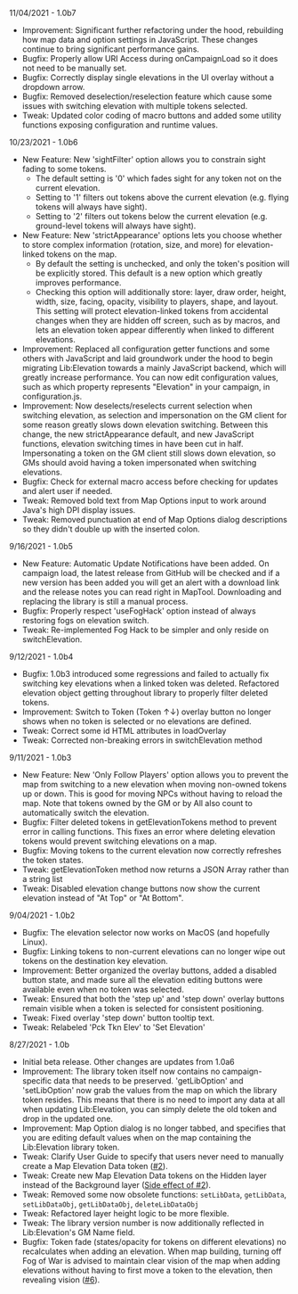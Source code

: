 11/04/2021 - 1.0b7

* Improvement: Significant further refactoring under the hood, rebuilding how map data and option settings in JavaScript. These changes continue to bring significant performance gains.
* Bugfix: Properly allow URI Access during onCampaignLoad so it does not need to be manually set.
* Bugfix: Correctly display single elevations in the UI overlay without a dropdown arrow.
* Bugfix: Removed deselection/reselection feature which cause some issues with switching elevation with multiple tokens selected.
* Tweak: Updated color coding of macro buttons and added some utility functions exposing configuration and runtime values.

10/23/2021 - 1.0b6

* New Feature: New 'sightFilter' option allows you to constrain sight fading to some tokens. 
  * The default setting is '0' which fades sight for any token not on the current elevation.
  * Setting to '1' filters out tokens above the current elevation (e.g. flying tokens will always have sight).
  * Setting to '2' filters out tokens below the current elevation (e.g. ground-level tokens will always have sight).
* New Feature: New 'strictAppearance' options lets you choose whether to store complex information (rotation, size, and more) for elevation-linked tokens on the map. 
  * By default the setting is unchecked, and only the token's position will be explicitly stored. This default is a new option which greatly improves performance.
  * Checking this option will additionally store: layer, draw order, height, width, size, facing, opacity, visibility to players, shape, and layout. This setting will protect elevation-linked tokens from accidental changes when they are hidden off screen, such as by macros, and lets an elevation token appear differently when linked to different elevations.
* Improvement: Replaced all configuration getter functions and some others with JavaScript and laid groundwork under the hood to begin migrating Lib:Elevation towards a mainly JavaScript backend, which will greatly increase performance. You can now edit configuration values, such as which property represents "Elevation" in your campaign, in configuration.js.
* Improvement: Now deselects/reselects current selection when switching elevation, as selection and impersonation on the GM client for some reason greatly slows down elevation switching. Between this change, the new strictAppearance default, and new JavaScript functions, elevation switching times in have been cut in half. Impersonating a token on the GM client still slows down elevation, so GMs should avoid having a token impersonated when switching elevations.
* Bugfix: Check for external macro access before checking for updates and alert user if needed.
* Tweak: Removed bold text from Map Options input to work around Java's high DPI display issues.
* Tweak: Removed punctuation at end of Map Options dialog descriptions so they didn't double up with the inserted colon.

9/16/2021 - 1.0b5

* New Feature: Automatic Update Notifications have been added. On campaign load, the latest release from GitHub will be checked and if a new version has been added you will get an alert with a download link and the release notes you can read right in MapTool. Downloading and replacing the library is still a manual process.
* Bugfix: Properly respect 'useFogHack' option instead of always restoring fogs on elevation switch.
* Tweak: Re-implemented Fog Hack to be simpler and only reside on switchElevation.

9/12/2021 - 1.0b4

* Bugfix: 1.0b3 introduced some regressions and failed to actually fix switching key elevations when a linked token was deleted. Refactored elevation object getting throughout library to properly filter deleted tokens.
* Improvement: Switch to Token (Token ↑↓) overlay button no longer shows when no token is selected or no elevations are defined.
* Tweak: Correct some id HTML attributes in loadOverlay
* Tweak: Corrected non-breaking errors in switchElevation method

9/11/2021 - 1.0b3

* New Feature: New 'Only Follow Players' option allows you to prevent the map from switching to a new elevation when moving non-owned tokens up or down. This is good for moving NPCs without having to reload the map. Note that tokens owned by the GM or by All also count to automatically switch the elevation.
* Bugfix: Filter deleted tokens in getElevationTokens method to prevent error in calling functions. This fixes an error where deleting elevation tokens would prevent switching elevations on a map.
* Bugfix: Moving tokens to the current elevation now correctly refreshes the token states.
* Tweak: getElevationToken method now returns a JSON Array rather than a string list
* Tweak: Disabled elevation change buttons now show the current elevation instead of "At Top" or "At Bottom".

9/04/2021 - 1.0b2

* Bugfix: The elevation selector now works on MacOS (and hopefully Linux).
* Bugfix: Linking tokens to non-current elevations can no longer wipe out tokens on the destination key elevation.
* Improvement: Better organized the overlay buttons, added a disabled button state, and made sure all the elevation editing buttons were available even when no token was selected.
* Tweak: Ensured that both the 'step up' and 'step down' overlay buttons remain visible when a token is selected for consistent positioning. 
* Tweak: Fixed overlay 'step down' button tooltip text.
* Tweak: Relabeled 'Pck Tkn Elev' to 'Set Elevation'

8/27/2021 - 1.0b

* Initial beta release. Other changes are updates from 1.0a6
* Improvement: The library token itself now contains no campaign-specific data that needs to be preserved. 'getLibOption' and 'setLibOption' now grab the values from the map on which the library token resides. This means that there is no need to import any data at all when updating Lib:Elevation, you can simply delete the old token and drop in the updated one.
* Improvement: Map Option dialog is no longer tabbed, and specifies that you are editing default values when on the map containing the Lib:Elevation library token.
* Tweak: Clarify User Guide to specify that users never need to manually create a Map Elevation Data token ([#2](https://github.com/melek/lib_elevation/issues/2)).
* Tweak: Create new Map Elevation Data tokens on the Hidden layer instead of the Background layer ([Side effect of #2](https://github.com/melek/lib_elevation/issues/2)).
* Tweak: Removed some now obsolete functions: `setLibData`, `getLibData`, `setLibDataObj`, `getLibDataObj`, `deleteLibDataObj`
* Tweak: Refactored layer height logic to be more flexible.
* Tweak: The library version number is now additionally reflected in Lib:Elevation's GM Name field.
* Bugfix: Token fade (states/opacity for tokens on different elevations) no recalculates when adding an elevation. When map building, turning off Fog of War is advised to maintain clear vision of the map when adding elevations without having to first move a token to the elevation, then revealing vision ([#6](https://github.com/melek/lib_elevation/issues/6)).
